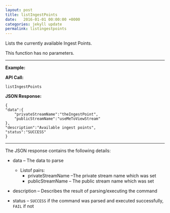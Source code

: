 ```yaml
---
layout: post
title: listIngestPoints
date:   2016-01-01 00:00:00 +0000
categories: jekyll update
permalink: listingestpoints
---
```


Lists the currently available Ingest Points.

This function has no parameters.

------

**Example:**

**API Call:**

``` 
listIngestPoints
```

**JSON Response:**

``` 
{
"data":{
    "privateStreamName":"theIngestPoint",
    "publicStreamName":"useMeToViewStream"
},
"description":"Available ingest points",
"status":"SUCCESS"
}
```

------

The JSON response contains the following details:

- data – The data to parse
  - Listof pairs:
    - privateStreamName –The private stream name which was set
    - publicStreamName – The public stream name which was set
- description – Describes the result of parsing/executing the command


- status – `SUCCESS` if the command was parsed and executed successfully, `FAIL` if not